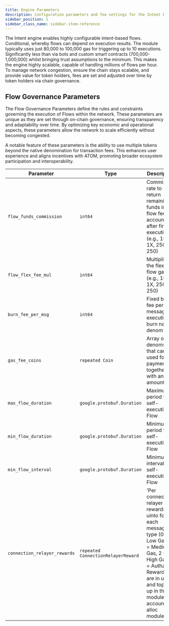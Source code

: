 ```yaml
---
title: Engine Parameters
description: Configuration parameters and fee settings for the Intent Engine
sidebar_position: 1
sidebar_class_name: sidebar-item-reference
---
```


The Intent engine enables highly configurable intent-based flows. Conditional, whereby flows can depend on execution results. The module typically uses just 80,000 to 100,000 gas for triggering up to 10 executions. Significantly less than via bots and custom smart contracts (700,000-1,000,000) whilst bringing trust assumptions to the minimum. This makes the engine highly scalable, capable of handling millions of flows per hour. To manage network congestion, ensure the chain stays scalable, and provide value for token holders, fees are set and adjusted over time by token holders via chain governance.

## Flow Governance Parameters

The Flow Governance Parameters define the rules and constraints governing the execution of Flows within the network. These parameters are unique as they are set through on-chain governance, ensuring transparency and adaptability over time. By optimizing key economic and operational aspects, these parameters allow the network to scale efficiently without becoming congested.

A notable feature of these parameters is the ability to use multiple tokens beyond the native denomination for transaction fees. This enhances user experience and aligns incentives with ATOM, promoting broader ecosystem participation and interoperability.

| Parameter               | Type                       | Description                                                                                                                                             | Example Value                          |
| ----------------------- | -------------------------- | ------------------------------------------------------------------------------------------------------------------------------------------------------- | -------------------------------------- |
| `flow_funds_commission` | `int64`                    | Commission rate to return remaining funds in flow fee account after final execution (e.g., 100 = 1X, 250 = 250)                                         | `2` (2%)                               |
| `flow_flex_fee_mul`     | `int64`                    | Multiplier to the flexible flow gas fee (e.g., 100 = 1X, 250 = 250)                                                                                     | `250` (2.5X)                           |
| `burn_fee_per_msg`      | `int64`                    | Fixed burn fee per message execution to burn native denom                                                                                               | `10_000` (0.01uinto)                   |
| `gas_fee_coins`         | `repeated Coin`            | Array of denoms that can be used for fee payment together with an amount                                                                                | `[1uinto, 0.05ibc/chain_channel_hash]` |
| `max_flow_duration`     | `google.protobuf.Duration` | Maximum period for self-executing Flow                                                                                                                  | `263520h` (a little over 3 years)      |
| `min_flow_duration`     | `google.protobuf.Duration` | Minimum period for self-executing Flow                                                                                                                  | `1m` (1 minute)                        |
| `min_flow_interval`     | `google.protobuf.Duration` | Minimum interval for self-executing Flow                                                                                                                | `1m` (1 minute)                        |
| `connection_relayer_rewards`       | `repeated ConnectionRelayerReward`           | 'Per connection, relayer rewards in uinto for each message type (0 = Low Gas, 1 = Medium Gas, 2 = High Gas, 3 = Authz). Rewards are in uinto and topped up in the module account by alloc module. | `[{connection_id: "connection-1", relayer_rewards: [10_000, 15_000, 18_000, 22_000]}]`     |
